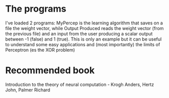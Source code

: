 # The programs
I've loaded 2 programs: MyPercep is the learning algorithm that saves on a file the weight vector, while Output Produced reads the weight vector (from the previous file) and an input from the user producing a scalar output between -1 (false) and 1 (true).
This is only an example but it can be useful to understand some easy applications and (most importantly) the limits of Perceptron (es the XOR problem)
# Recommended book
Introduction to the theory of neural computation - Krogh Anders, Hertz John, Palmer Richard
